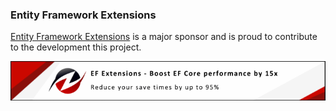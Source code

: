 ### Entity Framework Extensions

[Entity Framework Extensions](https://entityframework-extensions.net/?utm_source=simoncropp&utm_medium=Verify.DocNet) is a major sponsor and is proud to contribute to the development this project.

[![Entity Framework Extensions](https://raw.githubusercontent.com/VerifyTests/Verify.DocNet/refs/heads/main/docs/zzz.png)](https://entityframework-extensions.net/?utm_source=simoncropp&utm_medium=Verify.DocNet)